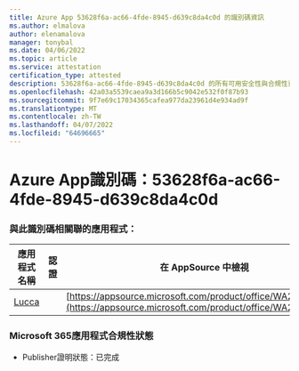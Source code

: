 ```yaml
---
title: Azure App 53628f6a-ac66-4fde-8945-d639c8da4c0d 的識別碼資訊
ms.author: elmalova
author: elenamalova
manager: tonybal
ms.date: 04/06/2022
ms.topic: article
ms.service: attestation
certification_type: attested
description: 53628f6a-ac66-4fde-8945-d639c8da4c0d 的所有可用安全性與合規性資訊。
ms.openlocfilehash: 42a03a5539caea9a3d166b5c9042e532f0f87b93
ms.sourcegitcommit: 9f7e69c17034365cafea977da23961d4e934ad9f
ms.translationtype: MT
ms.contentlocale: zh-TW
ms.lasthandoff: 04/07/2022
ms.locfileid: "64696665"
---
```

# <a name="azure-app-id-53628f6a-ac66-4fde-8945-d639c8da4c0d"></a>Azure App識別碼：53628f6a-ac66-4fde-8945-d639c8da4c0d


### <a name="apps-associated-with-this-id"></a>與此識別碼相關聯的應用程式：
| **應用程式名稱** | **認證** | **在 AppSource 中檢視** |
|--------------|---------------|-----------------------|
| [Lucca](../forward/WA200001650.md) |  | [https://appsource.microsoft.com/product/office/WA200001650](https://appsource.microsoft.com/product/office/WA200001650) |

### <a name="microsoft-365-app-compliance-status"></a>Microsoft 365應用程式合規性狀態
- Publisher證明狀態：已完成
